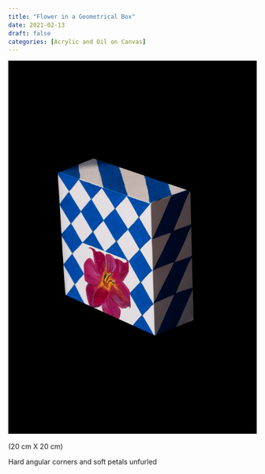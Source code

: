 ```yaml
---
title: "Flower in a Geometrical Box"
date: 2021-02-13
draft: false
categories: [Acrylic and Oil on Canvas]
---
```


![](Flower-in-a-Geometrical-Box-3-scaled.jpg)

(20 cm X 20 cm)

Hard angular corners and soft petals unfurled
